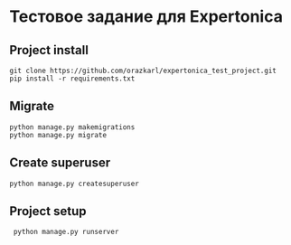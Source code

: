 # Тестовое задание для Expertonica

## Project install 
```
git clone https://github.com/orazkarl/expertonica_test_project.git
pip install -r requirements.txt
```

## Migrate
```
python manage.py makemigrations
python manage.py migrate
```
## Create superuser

```
python manage.py createsuperuser
```

## Project setup
```
 python manage.py runserver
```
